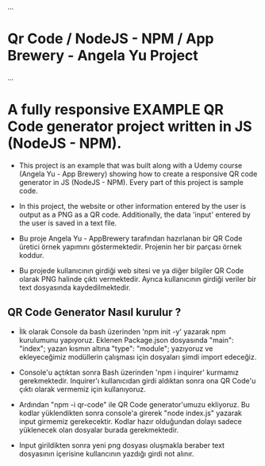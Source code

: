 ...

#   Qr Code / NodeJS - NPM / App Brewery - Angela Yu Project

...

# A fully responsive EXAMPLE QR Code generator project written in JS (NodeJS - NPM).

* This project is an example that was built along with a Udemy course (Angela Yu - App Brewery) showing how to create a responsive QR code generator in JS (NodeJS - NPM). Every part of this project is sample code.

* In this project, the website or other information entered by the user is output as a PNG as a QR code. Additionally, the data 'input' entered by the user is saved in a text file.

* Bu proje Angela Yu - AppBrewery tarafından hazırlanan bir QR Code üretici  örnek yapımını göstermektedir. Projenin her bir parçası örnek koddur.

* Bu projede kullanıcının girdiği web sitesi ve ya diğer bilgiler QR Code olarak PNG halinde çıktı vermektedir. Ayrıca kullanıcının girdiği veriler bir text dosyasında kaydedilmektedir.

## QR Code Generator Nasıl kurulur ?

* İlk olarak Console da bash üzerinden 'npm init -y' yazarak npm kurulumunu yapıyoruz. Eklenen Package.json dosyasında "main": "index"; yazan kısmın altına "type": "module"; yazıyoruz ve ekleyeceğimiz modüllerin çalışması için dosyaları şimdi import edeceğiz.

* Console'u açtıktan sonra Bash üzerinden 'npm i inquirer' kurmamız gerekmektedir. Inquirer'ı kullanıcıdan girdi aldıktan sonra ona QR Code'u çıktı olarak vermemiz için kullanıyoruz.

* Ardından "npm -i qr-code" ile QR Code generator'umuzu ekliyoruz. Bu kodlar yüklendikten sonra console'a girerek "node index.js" yazarak input girmemiz gerekecektir. Kodlar hazır olduğundan dolayı sadece yüklenecek olan dosyalar burada gerekmektedir. 

* Input girildikten sonra yeni png dosyası oluşmakla beraber text dosyasının içerisine kullancının yazdığı girdi not alınır.

